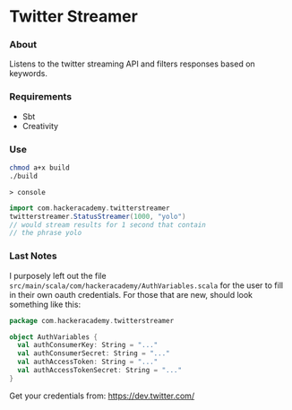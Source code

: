 # Twitter Streamer

### About
Listens to the twitter streaming API and filters responses based on keywords.

### Requirements
- Sbt
- Creativity

### Use
```bash
chmod a+x build
./build
```
```
> console
```
```scala
import com.hackeracademy.twitterstreamer
twitterstreamer.StatusStreamer(1000, "yolo")
// would stream results for 1 second that contain
// the phrase yolo
```

### Last Notes
I purposely left out the file ``src/main/scala/com/hackeracademy/AuthVariables.scala`` for the user to fill in their own oauth credentials. For those that are new, should look something like this:

```scala
package com.hackeracademy.twitterstreamer

object AuthVariables {
  val authConsumerKey: String = "..."
  val authConsumerSecret: String = "..."
  val authAccessToken: String = "..."
  val authAccessTokenSecret: String = "..."
}
```

Get your credentials from: https://dev.twitter.com/